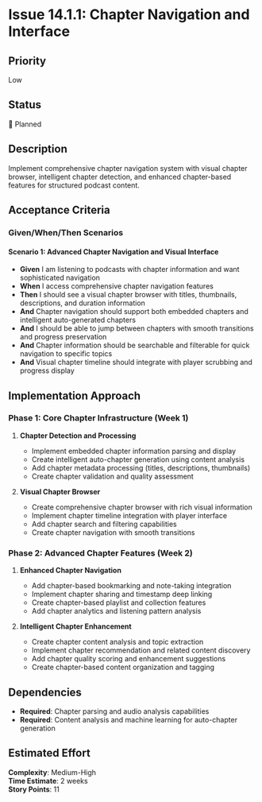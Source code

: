 # Issue 14.1.1: Chapter Navigation and Interface

## Priority
Low

## Status
🔄 Planned

## Description
Implement comprehensive chapter navigation system with visual chapter browser, intelligent chapter detection, and enhanced chapter-based features for structured podcast content.

## Acceptance Criteria

### Given/When/Then Scenarios

#### Scenario 1: Advanced Chapter Navigation and Visual Interface
- **Given** I am listening to podcasts with chapter information and want sophisticated navigation
- **When** I access comprehensive chapter navigation features
- **Then** I should see a visual chapter browser with titles, thumbnails, descriptions, and duration information
- **And** Chapter navigation should support both embedded chapters and intelligent auto-generated chapters
- **And** I should be able to jump between chapters with smooth transitions and progress preservation
- **And** Chapter information should be searchable and filterable for quick navigation to specific topics
- **And** Visual chapter timeline should integrate with player scrubbing and progress display

## Implementation Approach

### Phase 1: Core Chapter Infrastructure (Week 1)
1. **Chapter Detection and Processing**
   - Implement embedded chapter information parsing and display
   - Create intelligent auto-chapter generation using content analysis
   - Add chapter metadata processing (titles, descriptions, thumbnails)
   - Create chapter validation and quality assessment

2. **Visual Chapter Browser**
   - Create comprehensive chapter browser with rich visual information
   - Implement chapter timeline integration with player interface
   - Add chapter search and filtering capabilities
   - Create chapter navigation with smooth transitions

### Phase 2: Advanced Chapter Features (Week 2)
1. **Enhanced Chapter Navigation**
   - Add chapter-based bookmarking and note-taking integration
   - Implement chapter sharing and timestamp deep linking
   - Create chapter-based playlist and collection features
   - Add chapter analytics and listening pattern analysis

2. **Intelligent Chapter Enhancement**
   - Create chapter content analysis and topic extraction
   - Implement chapter recommendation and related content discovery
   - Add chapter quality scoring and enhancement suggestions
   - Create chapter-based content organization and tagging

## Dependencies
- **Required**: Chapter parsing and audio analysis capabilities
- **Required**: Content analysis and machine learning for auto-chapter generation

## Estimated Effort
**Complexity**: Medium-High  
**Time Estimate**: 2 weeks  
**Story Points**: 11